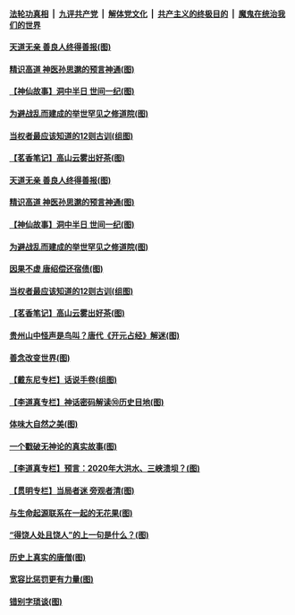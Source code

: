 

####  [法轮功真相](../../../../basic/blob/master/README.md?t=07071302) &nbsp;|&nbsp; [九评共产党](../../../../9ping.md/blob/master/README.md?t=07071302) &nbsp;|&nbsp; [解体党文化](../../../../jtdwh.md/blob/master/README.md?t=07071302)  &nbsp;|&nbsp; [共产主义的终极目的](../../../../gczydzjmd.md/blob/master/README.md?t=07071302) &nbsp;|&nbsp; [魔鬼在统治我们的世界](../../../../mgztzwmdsj.md/blob/master/README.md?t=07071302) 

#### [天道无亲 善良人终得善报(图)](../pages/p7/938657.md?t=07071302) 

#### [精识高道 神医孙思邈的预言神通(图)](../pages/p7/938855.md?t=07071302) 

#### [【神仙故事】洞中半日 世间一纪(图)](../pages/p7/938663.md?t=07071302) 

#### [为避战乱而建成的举世罕见之修道院(图)](../pages/p7/938715.md?t=07071302) 

#### [当权者最应该知道的12则古训(组图)](../pages/p7/938581.md?t=07071302) 

#### [【茗香笔记】高山云雾出好茶(图)](../pages/p7/938345.md?t=07071302) 

#### [天道无亲 善良人终得善报(图)](../pages/p7/938657.md?t=07071302) 

#### [精识高道 神医孙思邈的预言神通(图)](../pages/p7/938855.md?t=07071302) 

#### [【神仙故事】洞中半日 世间一纪(图)](../pages/p7/938663.md?t=07071302) 

#### [为避战乱而建成的举世罕见之修道院(图)](../pages/p7/938715.md?t=07071302) 

#### [因果不虚 唐绍偿还宿债(图)](../pages/p7/938656.md?t=07071302) 

#### [当权者最应该知道的12则古训(组图)](../pages/p7/938581.md?t=07071302) 

#### [【茗香笔记】高山云雾出好茶(图)](../pages/p7/938345.md?t=07071302) 

#### [贵州山中怪声是鸟叫？唐代《开元占经》解迷(图)](../pages/p7/938669.md?t=07071302) 

#### [善念改变世界(图)](../pages/p7/938282.md?t=07071302) 

#### [【戴东尼专栏】话说手卷(组图)](../pages/p7/936297.md?t=07071302) 

#### [【李道真专栏】神话密码解读⑩历史目地(图)](../pages/p7/938337.md?t=07071302) 

#### [体味大自然之美(图)](../pages/p7/938567.md?t=07071302) 

#### [一个戳破无神论的真实故事(图)](../pages/p7/938421.md?t=07071302) 

#### [【李道真专栏】预言：2020年大洪水、三峡溃坝？(图)](../pages/p7/938448.md?t=07071302) 

#### [【贯明专栏】当局者迷 旁观者清(图)](../pages/p7/938303.md?t=07071302) 

#### [与生命起源联系在一起的无花果(图)](../pages/p7/938342.md?t=07071302) 

#### [“得饶人处且饶人”的上一句是什么？(图)](../pages/p7/938333.md?t=07071302) 

#### [历史上真实的唐僧(图)](../pages/p7/938101.md?t=07071302) 

#### [宽容比惩罚更有力量(图)](../pages/p7/938280.md?t=07071302) 

#### [错别字琐谈(图)](../pages/p7/938316.md?t=07071302) 

